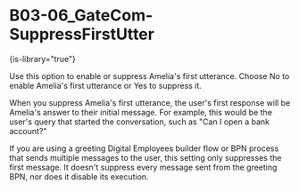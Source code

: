 # B03-06_GateCom-SuppressFirstUtter

{is-library="true"}

<snippet id="B03-06_GateCom-SuppressFirstUtter_snippet">



Use this option to enable or suppress Amelia's first utterance. Choose No to enable Amelia's first utterance or Yes to suppress it.

When you suppress Amelia's first utterance, the user's first response will be Amelia's answer to their initial message. For example, this would be the user's query that started the conversation, such as "Can I open a bank account?"

If you are using a greeting Digital Employees builder flow or BPN process that sends multiple messages to the user, this setting only suppresses the first message. It doesn't suppress every message sent from the greeting BPN, nor does it disable its execution.


</snippet>